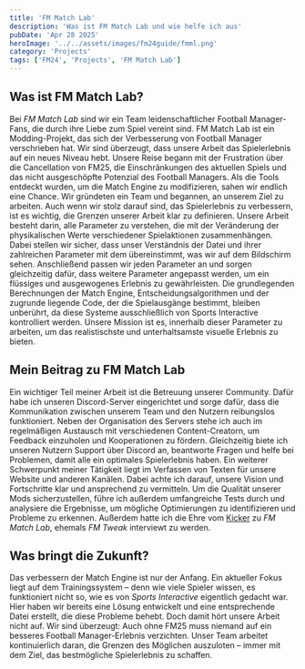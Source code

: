 ```yaml
---
title: 'FM Match Lab'
description: 'Was ist FM Match Lab und wie helfe ich aus'
pubDate: 'Apr 28 2025'
heroImage: '../../assets/images/fm24guide/fmml.png'
category: 'Projects'
tags: ['FM24', 'Projects', 'FM Match Lab']
---
```


## Was ist FM Match Lab?

Bei _FM Match Lab_ sind wir ein Team leidenschaftlicher Football Manager-Fans, die durch ihre Liebe zum Spiel vereint sind. FM Match Lab ist ein Modding-Projekt, das sich der Verbesserung von Football Manager verschrieben hat. Wir sind überzeugt, dass unsere Arbeit das Spielerlebnis auf ein neues Niveau hebt. Unsere Reise begann mit der Frustration über die Cancellation von FM25, die Einschränkungen des aktuellen Spiels und das nicht ausgeschöpfte Potenzial des Football Managers. Als die Tools entdeckt wurden, um die Match Engine zu modifizieren, sahen wir endlich eine Chance. Wir gründeten ein Team und begannen, an unserem Ziel zu arbeiten. Auch wenn wir stolz darauf sind, das Spielerlebnis zu verbessern, ist es wichtig, die Grenzen unserer Arbeit klar zu definieren. Unsere Arbeit besteht darin, alle Parameter zu verstehen, die mit der Veränderung der physikalischen Werte verschiedener Spielaktionen zusammenhängen. Dabei stellen wir sicher, dass unser Verständnis der Datei und ihrer zahlreichen Parameter mit dem übereinstimmt, was wir auf dem Bildschirm sehen. Anschließend passen wir jeden Parameter an und sorgen gleichzeitig dafür, dass weitere Parameter angepasst werden, um ein flüssiges und ausgewogenes Erlebnis zu gewährleisten. Die grundlegenden Berechnungen der Match Engine, Entscheidungsalgorithmen und der zugrunde liegende Code, der die Spielausgänge bestimmt, bleiben unberührt, da diese Systeme ausschließlich von Sports Interactive kontrolliert werden. Unsere Mission ist es, innerhalb dieser Parameter zu arbeiten, um das realistischste und unterhaltsamste visuelle Erlebnis zu bieten.

## Mein Beitrag zu FM Match Lab

Ein wichtiger Teil meiner Arbeit ist die Betreuung unserer Community. Dafür habe ich unseren Discord-Server eingerichtet und sorge dafür, dass die Kommunikation zwischen unserem Team und den Nutzern reibungslos funktioniert. Neben der Organisation des Servers stehe ich auch im regelmäßigen Austausch mit verschiedenen Content-Creatorn, um Feedback einzuholen und Kooperationen zu fördern. Gleichzeitig biete ich unseren Nutzern Support über Discord an, beantworte Fragen und helfe bei Problemen, damit alle ein optimales Spielerlebnis haben.
Ein weiterer Schwerpunkt meiner Tätigkeit liegt im Verfassen von Texten für unsere Website und anderen Kanälen. Dabei achte ich darauf, unsere Vision und Fortschritte klar und ansprechend zu vermitteln.
Um die Qualität unserer Mods sicherzustellen, führe ich außerdem umfangreiche Tests durch und analysiere die Ergebnisse, um mögliche Optimierungen zu identifizieren und Probleme zu erkennen.
Außerdem hatte ich die Ehre vom [Kicker](https://www.kicker.de/immersiver-spannender-besser-so-will-fm-tweak-den-fm24-veraendern-1109356/artikel) zu _FM Match Lab_, ehemals _FM Tweak_ interviewt zu werden.

## Was bringt die Zukunft?

Das verbessern der Match Engine ist nur der Anfang. Ein aktueller Fokus liegt auf dem Trainingssystem – denn wie viele Spieler wissen, es funktioniert nicht so, wie es von _Sports Interactive_ eigentlich gedacht war. Hier haben wir bereits eine Lösung entwickelt und eine entsprechende Datei erstellt, die diese Probleme behebt. Doch damit hört unsere Arbeit nicht auf. Wir sind überzeugt: Auch ohne FM25 muss niemand auf ein besseres Football Manager-Erlebnis verzichten. Unser Team arbeitet kontinuierlich daran, die Grenzen des Möglichen auszuloten – immer mit dem Ziel, das bestmögliche Spielerlebnis zu schaffen.
